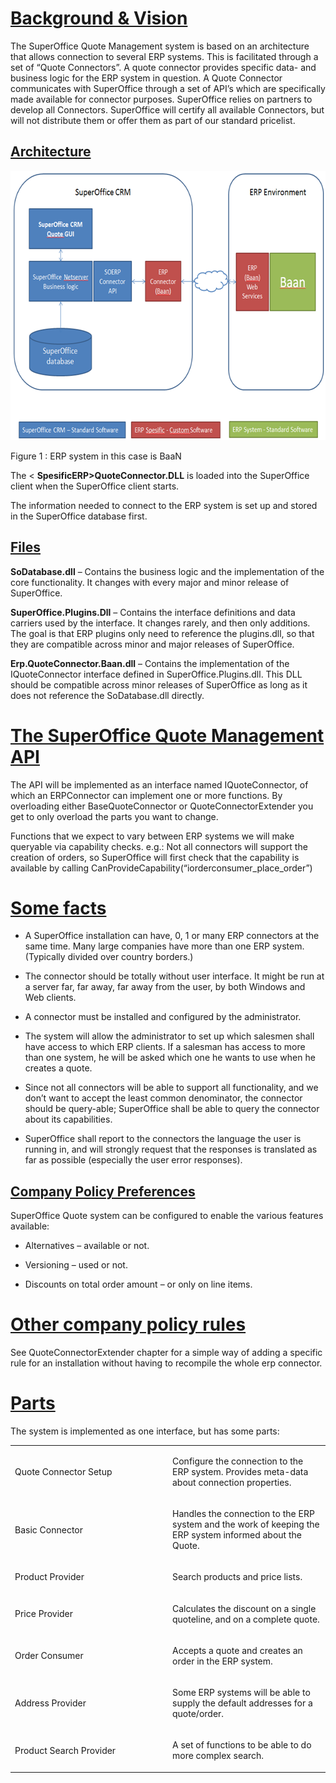 <properties date="2016-05-11"
SortOrder="1"
/>

 

[Background & Vision]()
=================================================

The SuperOffice Quote Management system is based on an architecture that allows connection to several ERP systems. This is facilitated through a set of “Quote Connectors”. A quote connector provides specific data- and business logic for the ERP system in question. A Quote Connector communicates with SuperOffice through a set of API’s which are specifically made available for connector purposes. SuperOffice relies on partners to develop all Connectors. SuperOffice will certify all available Connectors, but will not distribute them or offer them as part of our standard pricelist.

 

[Architecture]()
------------------------------------------

<img src="Quote%20Connector%20interface_files/image001.png" width="634" height="431" />

Figure 1 : ERP system in this case is BaaN

 

The &lt; **SpesificERP&gt;QuoteConnector.DLL** is loaded into the SuperOffice client when the SuperOffice client starts.

The information needed to connect to the ERP system is set up and stored in the SuperOffice database first.

[Files]()
-----------------------------------

**SoDatabase.dll** – Contains the business logic and the implementation of the core functionality. It changes with every major and minor release of SuperOffice.

**SuperOffice.Plugins.Dll** – Contains the interface definitions and data carriers used by the interface. It changes rarely, and then only additions. The goal is that ERP plugins only need to reference the plugins.dll, so that they are compatible across minor and major releases of SuperOffice.

**Erp.QuoteConnector.Baan.dll** – Contains the implementation of the IQuoteConnector interface defined in SuperOffice.Plugins.dll. This DLL should be compatible across minor releases of SuperOffice as long as it does not reference the SoDatabase.dll directly.

 

[The SuperOffice Quote Management API]()
==================================================================

The API will be implemented as an interface named IQuoteConnector, of which an ERPConnector can implement one or more functions. By overloading either BaseQuoteConnector or QuoteConnectorExtender you get to only overload the parts you want to change.

Functions that we expect to vary between ERP systems we will make queryable via capability checks. e.g.: Not all connectors will support the creation of orders, so SuperOffice will first check that the capability is available by calling CanProvideCapability(“iorderconsumer\_place\_order”)

[Some facts]()
========================================

* A SuperOffice installation can have, 0, 1 or many ERP connectors at the same time. Many large companies have more than one ERP system. (Typically divided over country borders.)

* The connector should be totally without user interface. It might be run at a server far, far away, far away from the user, by both Windows and Web clients.

* A connector must be installed and configured by the administrator.

* The system will allow the administrator to set up which salesmen shall have access to which ERP clients. If a salesman has access to more than one system, he will be asked which one he wants to use when he creates a quote.

* Since not all connectors will be able to support all functionality, and we don’t want to accept the least common denominator, the connector should be query-able; SuperOffice shall be able to query the connector about its capabilities.

* SuperOffice shall report to the connectors the language the user is running in, and will strongly request that the responses is translated as far as possible (especially the user error responses).

 

[Company Policy Preferences]()
--------------------------------------------------------

SuperOffice Quote system can be configured to enable the various features available:

* Alternatives – available or not.

* Versioning – used or not.

* Discounts on total order amount – or only on line items.

[Other company policy rules]()
========================================================

See QuoteConnectorExtender chapter for a simple way of adding a specific rule for an installation without having to recompile the whole erp connector.

[Parts]()
===================================

The system is implemented as one interface, but has some parts:

<table>
<colgroup>
<col width="50%" />
<col width="50%" />
</colgroup>
<tbody>
<tr class="odd">
<td><p>Quote Connector Setup</p></td>
<td><p>Configure the connection to the ERP system. Provides meta-data about connection properties.</p></td>
</tr>
<tr class="even">
<td><p>Basic Connector</p></td>
<td><p>Handles the connection to the ERP system and the work of keeping the ERP system informed about the Quote.</p></td>
</tr>
<tr class="odd">
<td><p>Product Provider</p></td>
<td><p>Search products and price lists.</p></td>
</tr>
<tr class="even">
<td><p>Price Provider</p></td>
<td><p>Calculates the discount on a single quoteline, and on a complete quote.</p></td>
</tr>
<tr class="odd">
<td><p>Order Consumer</p></td>
<td><p>Accepts a quote and creates an order in the ERP system.</p></td>
</tr>
<tr class="even">
<td><p>Address Provider</p></td>
<td><p>Some ERP systems will be able to supply the default addresses for a quote/order.</p></td>
</tr>
<tr class="odd">
<td><p>Product Search Provider</p></td>
<td><p>A set of functions to be able to do more complex search.</p></td>
</tr>
</tbody>
</table>

 
